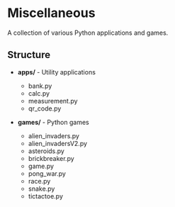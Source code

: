 # Miscellaneous

A collection of various Python applications and games.

## Structure

- **apps/** - Utility applications
  - bank.py
  - calc.py
  - measurement.py
  - qr_code.py

- **games/** - Python games
  - alien_invaders.py
  - alien_invadersV2.py
  - asteroids.py
  - brickbreaker.py
  - game.py
  - pong_war.py
  - race.py
  - snake.py
  - tictactoe.py

